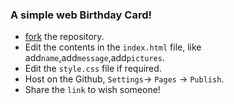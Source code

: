 ### A simple web Birthday Card!
- [fork](https://github.com/iamrajharshit/Birthday_Card/fork) the repository.
- Edit the contents in the `index.html` file, like add`name`,add`message`,add`pictures`.
- Edit the `style.css` file if required.
- Host on the Github, `Settings`-> `Pages` -> `Publish`.
- Share the `link` to wish someone!
